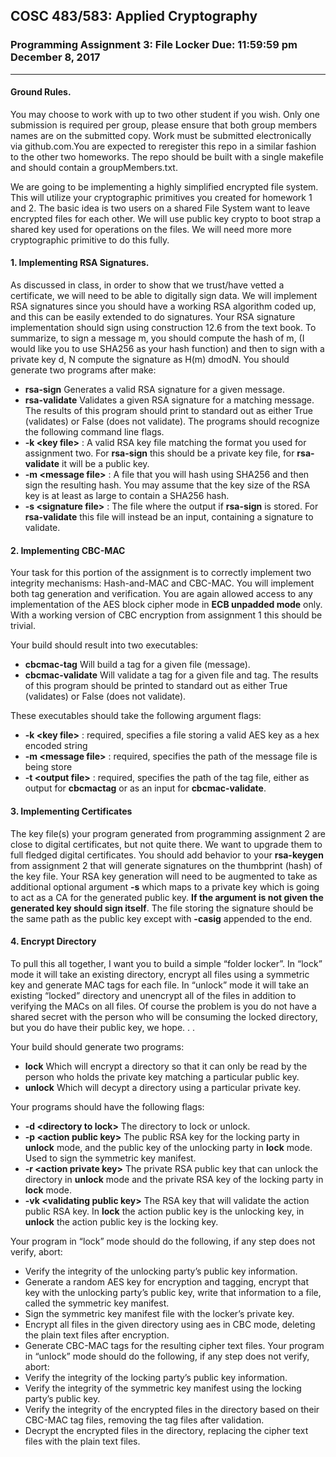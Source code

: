 ## COSC 483/583: Applied Cryptography
### Programming Assignment 3: File Locker Due: 11:59:59 pm December 8, 2017
---
#### Ground Rules. 
You may choose to work with up to two other student if you wish. Only
one submission is required per group, please ensure that both group members names are on the
submitted copy. Work must be submitted electronically via github.com.You are expected to reregister
this repo in a similar fashion to the other two homeworks. The repo should be built with
a single makefile and should contain a groupMembers.txt.

We are going to be implementing a highly simplified encrypted file system. This will utilize
your cryptographic primitives you created for homework 1 and 2. The basic idea is two users on
a shared File System want to leave encrypted files for each other. We will use public key crypto
to boot strap a shared key used for operations on the files. We will need more more cryptographic
primitive to do this fully.
#### 1. Implementing RSA Signatures. 
As discussed in class, in order to show that we trust/have
vetted a certificate, we will need to be able to digitally sign data. We will implement RSA signatures
since you should have a working RSA algorithm coded up, and this can be easily extended to do
signatures. Your RSA signature implementation should sign using construction 12.6 from the text
book. To summarize, to sign a message m, you should compute the hash of m, (I would like you to
use SHA256 as your hash function) and then to sign with a private key d, N compute the signature
as H(m)
dmodN. You should generate two programs after make:
* **rsa-sign** Generates a valid RSA signature for a given message.
* **rsa-validate** Validates a given RSA signature for a matching message. The results of this
program should print to standard out as either True (validates) or False (does not validate).
The programs should recognize the following command line flags.
* **-k &lt;key file>** : A valid RSA key file matching the format you used for assignment two. For
**rsa-sign** this should be a private key file, for **rsa-validate** it will be a public key.
* **-m &lt;message file>** : A file that you will hash using SHA256 and then sign the resulting
hash. You may assume that the key size of the RSA key is at least as large to contain a
SHA256 hash.
* **-s &lt;signature file>** : The file where the output if **rsa-sign** is stored. For **rsa-validate**
this file will instead be an input, containing a signature to validate.
#### 2. Implementing CBC-MAC 
  Your task for this portion of the assignment is to correctly
implement two integrity mechanisms: Hash-and-MAC and CBC-MAC. You will implement both
tag generation and verification. You are again allowed access to any implementation of the AES
block cipher mode in **ECB unpadded mode** only. With a working version of CBC encryption
from assignment 1 this should be trivial.

Your build should result into two executables:
* **cbcmac-tag** Will build a tag for a given file (message).
* **cbcmac-validate** Will validate a tag for a given file and tag. The results of this program
should be printed to standard out as either True (validates) or False (does not validate).

These executables should take the following argument flags:
* **-k &lt;key file>** : required, specifies a file storing a valid AES key as a hex encoded string
* **-m &lt;message file>** : required, specifies the path of the message file is being store
* **-t &lt;output file>** : required, specifies the path of the tag file, either as output for **cbcmactag**
or as an input for **cbcmac-validate**.
#### 3. Implementing Certificates 
  The key file(s) your program generated from programming assignment
2 are close to digital certificates, but not quite there. We want to upgrade them to full
fledged digital certificates. You should add behavior to your **rsa-keygen** from assignment 2 that
will generate signatures on the thumbprint (hash) of the key file. Your RSA key generation will
need to be augmented to take as additional optional argument **-s** which maps to a private key
which is going to act as a CA for the generated public key. **If the argument is not given the
generated key should sign itself**. The file storing the signature should be the same path as the
public key except with **-casig** appended to the end.
#### 4. Encrypt Directory 
  To pull this all together, I want you to build a simple “folder locker”. In
“lock” mode it will take an existing directory, encrypt all files using a symmetric key and generate
MAC tags for each file. In “unlock” mode it will take an existing “locked” directory and unencrypt
all of the files in addition to verifying the MACs on all files. Of course the problem is you do not
have a shared secret with the person who will be consuming the locked directory, but you do have
their public key, we hope. . .

Your build should generate two programs:
* **lock** Which will encrypt a directory so that it can only be read by the person who holds the
private key matching a particular public key.
* **unlock** Which will decypt a directory using a particular private key.

Your programs should have the following flags:
* **-d &lt;directory to lock>** The directory to lock or unlock.
* **-p &lt;action public key>** The public RSA key for the locking party in **unlock** mode, and the
public key of the unlocking party in **lock** mode. Used to sign the symmetric key manifest.
* **-r &lt;action private key>** The private RSA public key that can unlock the directory in **unlock**
mode and the private RSA key of the locking party in **lock** mode.
* **-vk &lt;validating public key>** The RSA key that will validate the action public RSA key.
In **lock** the action public key is the unlocking key, in **unlock** the action public key is the
locking key.
  
Your program in “lock” mode should do the following, if any step does not verify, abort:
* Verify the integrity of the unlocking party’s public key information.
* Generate a random AES key for encryption and tagging, encrypt that key with the unlocking
party’s public key, write that information to a file, called the symmetric key manifest.
* Sign the symmetric key manifest file with the locker’s private key.
* Encrypt all files in the given directory using aes in CBC mode, deleting the plain text files
after encryption.
* Generate CBC-MAC tags for the resulting cipher text files.
Your program in “unlock” mode should do the following, if any step does not verify, abort:
* Verify the integrity of the locking party’s public key information.
* Verify the integrity of the symmetric key manifest using the locking party’s public key.
* Verify the integrity of the encrypted files in the directory based on their CBC-MAC tag files,
removing the tag files after validation.
* Decrypt the encrypted files in the directory, replacing the cipher text files with the plain text
files.
